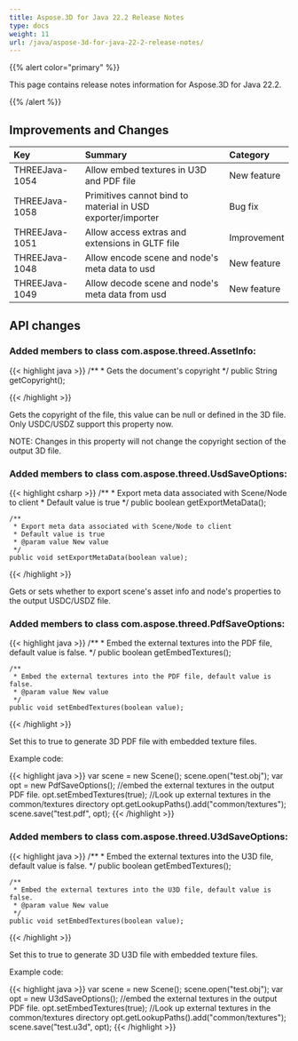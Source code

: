 ```yaml
---
title: Aspose.3D for Java 22.2 Release Notes
type: docs
weight: 11
url: /java/aspose-3d-for-java-22-2-release-notes/
---
```


{{% alert color="primary" %}}

This page contains release notes information for Aspose.3D for Java 22.2.

{{% /alert %}}
## **Improvements and Changes**

|**Key**|**Summary**|**Category**|
| :- | :- | :- |
| THREEJava-1054 | Allow embed textures in U3D and PDF file | New feature |
| THREEJava-1058 | Primitives cannot bind to material in USD exporter/importer | Bug fix |
| THREEJava-1051 | Allow access extras and extensions in GLTF file | Improvement |
| THREEJava-1048 | Allow encode scene and node's meta data to usd | New feature |
| THREEJava-1049 | Allow decode scene and node's meta data from usd | New feature |

## API changes ##


### Added members to class com.aspose.threed.AssetInfo:

{{< highlight java >}}
    /**
     * Gets the document's copyright
     */
    public String getCopyright();

{{< /highlight >}}

Gets the copyright of the file, this value can be null or defined in the 3D file.
Only USDC/USDZ support this property now.

NOTE: Changes in this property will not change the copyright section of the output 3D file.


### Added members to class com.aspose.threed.UsdSaveOptions:

{{< highlight csharp >}}
    /**
     * Export meta data associated with Scene/Node to client
     * Default value is true
     */
    public boolean getExportMetaData();
    
    /**
     * Export meta data associated with Scene/Node to client
     * Default value is true
     * @param value New value
     */
    public void setExportMetaData(boolean value);

{{< /highlight >}}

Gets or sets whether to export scene's asset info and node's properties to the output USDC/USDZ file.



### Added members to class com.aspose.threed.PdfSaveOptions:

{{< highlight java >}}
    /**
     * Embed the external textures into the PDF file, default value is false.
     */
    public boolean getEmbedTextures();
    
    /**
     * Embed the external textures into the PDF file, default value is false.
     * @param value New value
     */
    public void setEmbedTextures(boolean value);
{{< /highlight >}}

Set this to true to generate 3D PDF file with embedded texture files.

Example code:

{{< highlight java >}}
        var scene = new Scene();
        scene.open("test.obj");
        var opt = new PdfSaveOptions();
        //embed the external textures in the output PDF file.
        opt.setEmbedTextures(true);
        //Look up external textures in the  common/textures directory
        opt.getLookupPaths().add("common/textures");
        scene.save("test.pdf", opt);
{{< /highlight >}}


### Added members to class com.aspose.threed.U3dSaveOptions:

{{< highlight java >}}
    /**
     * Embed the external textures into the U3D file, default value is false.
     */
    public boolean getEmbedTextures();
    
    /**
     * Embed the external textures into the U3D file, default value is false.
     * @param value New value
     */
    public void setEmbedTextures(boolean value);

{{< /highlight >}}

Set this to true to generate 3D U3D file with embedded texture files.

Example code:

{{< highlight java >}}
        var scene = new Scene();
        scene.open("test.obj");
        var opt = new U3dSaveOptions();
        //embed the external textures in the output PDF file.
        opt.setEmbedTextures(true);
        //Look up external textures in the  common/textures directory
        opt.getLookupPaths().add("common/textures");
        scene.save("test.u3d", opt);
{{< /highlight >}}



